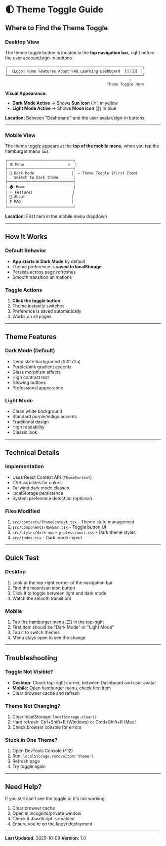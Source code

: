 # 🌓 Theme Toggle Guide

## Where to Find the Theme Toggle

### Desktop View
The theme toggle button is located in the **top navigation bar**, right before the user account/sign-in buttons.

```
┌─────────────────────────────────────────────────────────────┐
│  [Logo] Home Features About FAQ Learning Dashboard  [🌙][👤] │
└─────────────────────────────────────────────────────────────┘
                                                        ↑
                                              Theme Toggle Here
```

**Visual Appearance:**
- **Dark Mode Active** → Shows **Sun icon** (☀️) in yellow
- **Light Mode Active** → Shows **Moon icon** (🌙) in blue

**Location:** Between "Dashboard" and the user avatar/sign-in buttons

---

### Mobile View
The theme toggle appears at the **top of the mobile menu**, when you tap the hamburger menu (☰).

```
┌──────────────────────────────┐
│ ☰ Menu                    ✕  │
├──────────────────────────────┤
│ 🌙 Dark Mode                 │  ← Theme Toggle (First Item)
│   Switch to dark theme       │
├──────────────────────────────┤
│ 🏠 Home                      │
│ ✨ Features                  │
│ 👥 About                     │
│ ❓ FAQ                       │
└──────────────────────────────┘
```

**Location:** First item in the mobile menu dropdown

---

## How It Works

### Default Behavior
- **App starts in Dark Mode** by default
- Theme preference is **saved to localStorage**
- Persists across page refreshes
- Smooth transition animations

### Toggle Actions
1. **Click the toggle button**
2. Theme instantly switches
3. Preference is saved automatically
4. Works on all pages

---

## Theme Features

### Dark Mode (Default)
- Deep slate background (#0f172a)
- Purple/pink gradient accents
- Glass morphism effects
- High contrast text
- Glowing buttons
- Professional appearance

### Light Mode
- Clean white background
- Standard purple/indigo accents
- Traditional design
- High readability
- Classic look

---

## Technical Details

### Implementation
- Uses React Context API (`ThemeContext`)
- CSS variables for colors
- Tailwind dark mode classes
- localStorage persistence
- System preference detection (optional)

### Files Modified
1. `src/contexts/ThemeContext.tsx` - Theme state management
2. `src/components/NavBar.tsx` - Toggle button UI
3. `src/styles/dark-mode-professional.css` - Dark theme styles
4. `src/index.css` - Dark mode import

---

## Quick Test

### Desktop
1. Look at the top-right corner of the navigation bar
2. Find the moon/sun icon button
3. Click it to toggle between light and dark mode
4. Watch the smooth transition!

### Mobile
1. Tap the hamburger menu (☰) in the top-right
2. First item should be "Dark Mode" or "Light Mode"
3. Tap it to switch themes
4. Menu stays open to see the change

---

## Troubleshooting

### Toggle Not Visible?
- **Desktop:** Check top-right corner, between Dashboard and user avatar
- **Mobile:** Open hamburger menu, check first item
- Clear browser cache and refresh

### Theme Not Changing?
1. Clear localStorage: `localStorage.clear()`
2. Hard refresh: Ctrl+Shift+R (Windows) or Cmd+Shift+R (Mac)
3. Check browser console for errors

### Stuck in One Theme?
1. Open DevTools Console (F12)
2. Run: `localStorage.removeItem('theme')`
3. Refresh page
4. Try toggle again

---

## Need Help?

If you still can't see the toggle or it's not working:
1. Clear browser cache
2. Open in incognito/private window
3. Check if JavaScript is enabled
4. Ensure you're on the latest deployment

---

**Last Updated:** 2025-10-08
**Version:** 1.0
